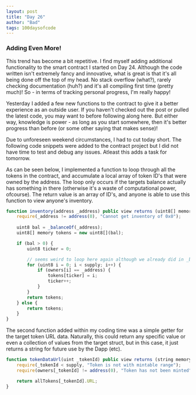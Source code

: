 ```yaml
---
layout: post
title: "Day 26"
author: "Bad"
tags: 100daysofcode
---
```


### Adding Even More!

This trend has become a bit repetitive. I find myself adding additional functionality to the smart contract I started on Day 24. Although the code written isn't extremely fancy and innovative, what is great is that it's all being done off the top of my head. No stack overflow (what?), rarely checking documentation (huh?) and it's all compiling first time (pretty much)! So - in terms of tracking personal progress, I'm really happy!

Yesterday I added a few new functions to the contract to give it a better experience as an outside user. If you haven't checked out the post or pulled the latest code, you may want to before following along here. But either way, knowledge is power - as long as you start somewhere, then it's better progress than before (or some other saying that makes sense)!

Due to unforeseen weekend circumstances, I had to cut today short. The following code snippets were added to the contract project but I did not have time to test and debug any issues. Atleast this adds a task for tomorrow.

As can be seen below, I implemented a function to loop through all the tokens in the contract, and accumulate a local array of token ID's that were owned by the address. The loop only occurs if the targets balance actually has something in there (otherwise it's a waste of computational power,  ofcourse). The return value is an array of ID's, and anyone is able to use this function to view anyone's inventory.

```javascript
function inventory(address _address) public view returns (uint8[] memory) {
    require(_address != address(0), "Cannot get inventory of 0x0");
        
    uint8 bal = _balanceOf(_address);
    uint8[] memory tokens = new uint8[](bal);

    if (bal > 0) {
        uint8 ticker = 0;

        // seems weird to loop here again although we already did in _balanceOf, change?
        for (uint8 i = 0; i < supply; i++) {
            if (owners[i] == _address) {
                tokens[ticker] = i;
                ticker++;
            }
        }
        return tokens;
    } else {
        return tokens;
    }
}
```

The second function added within my coding time was a simple getter for the target token URL data. Naturally, this could return any specific value or even a collection of values from the target struct, but in this case, it just returns a string for future use by the Dapp (etc).

```javascript
function tokenDataUrl(uint _tokenId) public view returns (string memory) {
    require(_tokenId < supply, "Token is not with mintable range");
    require(owners[_tokenId] != address(0), "Token has not been minted");

    return allTokens[_tokenId].URL;
}
```

